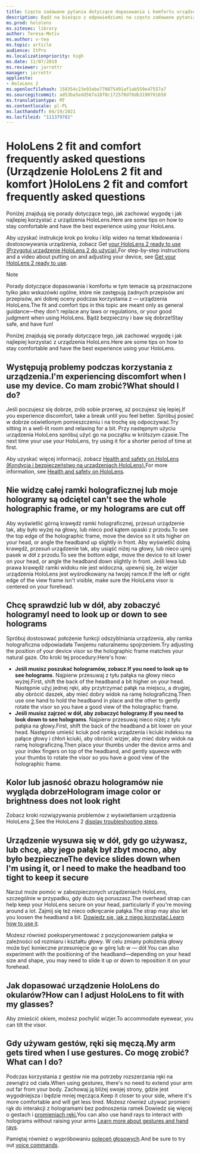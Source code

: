 ```yaml
---
title: Często zadawane pytania dotyczące dopasowania i komfortu urządzenia HoloLens 2
description: Bądź na bieżąco z odpowiedziami na często zadawane pytania dotyczące dopasowania urządzenia HoloLens 2 i pozostania wygodne w doświadczeniach rzeczywistości mieszanej.
ms.prod: hololens
ms.sitesec: library
author: Teresa-Motiv
ms.author: v-tea
ms.topic: article
audience: ItPro
ms.localizationpriority: high
ms.date: 11/07/2019
ms.reviewer: jarrettr
manager: jarrettr
appliesto:
- HoloLens 2
ms.openlocfilehash: 158354c23e93abe770875491af1ab559e47557a7
ms.sourcegitcommit: ad53ba5edd567a18f0c172578d78db3190701650
ms.translationtype: MT
ms.contentlocale: pl-PL
ms.lasthandoff: 04/19/2021
ms.locfileid: "111379781"
---
```

# <a name="hololens-2-fit-and-comfort-frequently-asked-questions"></a><span data-ttu-id="23ea6-103">HoloLens 2 fit and comfort frequently asked questions (Urządzenie HoloLens 2 fit and komfort )</span><span class="sxs-lookup"><span data-stu-id="23ea6-103">HoloLens 2 fit and comfort frequently asked questions</span></span>

<span data-ttu-id="23ea6-104">Poniżej znajdują się porady dotyczące tego, jak zachować wygodę i jak najlepiej korzystać z urządzenia HoloLens.</span><span class="sxs-lookup"><span data-stu-id="23ea6-104">Here are some tips on how to stay comfortable and have the best experience using your HoloLens.</span></span>

<span data-ttu-id="23ea6-105">Aby uzyskać instrukcje krok po kroku i klip wideo na temat kładowania i dostosowywania urządzenia, zobacz Get [your HoloLens 2 ready to use (Przygotuj urządzenie HoloLens 2 do użycia).](hololens2-setup.md)</span><span class="sxs-lookup"><span data-stu-id="23ea6-105">For step-by-step instructions and a video about putting on and adjusting your device, see [Get your HoloLens 2 ready to use](hololens2-setup.md).</span></span>

> [!NOTE]
> <span data-ttu-id="23ea6-106">Porady dotyczące dopasowania i komfortu w tym temacie są przeznaczone tylko jako wskazówki ogólne, które nie zastępują żadnych przepisów ani przepisów, ani dobrej oceny podczas korzystania z &mdash; urządzenia HoloLens.</span><span class="sxs-lookup"><span data-stu-id="23ea6-106">The fit and comfort tips in this topic are meant only as general guidance&mdash;they don't replace any laws or regulations, or your good judgment when using HoloLens.</span></span> <span data-ttu-id="23ea6-107">Bądź bezpieczny i baw się dobrze!</span><span class="sxs-lookup"><span data-stu-id="23ea6-107">Stay safe, and have fun!</span></span>

<span data-ttu-id="23ea6-108">Poniżej znajdują się porady dotyczące tego, jak zachować wygodę i jak najlepiej korzystać z urządzenia HoloLens.</span><span class="sxs-lookup"><span data-stu-id="23ea6-108">Here are some tips on how to stay comfortable and have the best experience using your HoloLens.</span></span>

## <a name="im-experiencing-discomfort-when-i-use-my-device-what-should-i-do"></a><span data-ttu-id="23ea6-109">Występują problemy podczas korzystania z urządzenia.</span><span class="sxs-lookup"><span data-stu-id="23ea6-109">I'm experiencing discomfort when I use my device.</span></span> <span data-ttu-id="23ea6-110">Co mam zrobić?</span><span class="sxs-lookup"><span data-stu-id="23ea6-110">What should I do?</span></span>

<span data-ttu-id="23ea6-111">Jeśli poczujesz się dobrze, zrób sobie przerwę, aż poczujesz się lepiej.</span><span class="sxs-lookup"><span data-stu-id="23ea6-111">If you experience discomfort, take a break until you feel better.</span></span> <span data-ttu-id="23ea6-112">Spróbuj posieć w dobrze oświetlonym pomieszczeniu i na trochę się odpoczywać.</span><span class="sxs-lookup"><span data-stu-id="23ea6-112">Try sitting in a well-lit room and relaxing for a bit.</span></span> <span data-ttu-id="23ea6-113">Przy następnym użyciu urządzenia HoloLens spróbuj użyć go na początku w krótszym czasie.</span><span class="sxs-lookup"><span data-stu-id="23ea6-113">The next time your use your HoloLens, try using it for a shorter period of time at first.</span></span>

<span data-ttu-id="23ea6-114">Aby uzyskać więcej informacji, zobacz [Health and safety on HoloLens (Kondycja i bezpieczeństwo na urządzeniach HoloLens).](https://go.microsoft.com/fwlink/p/?LinkId=746661)</span><span class="sxs-lookup"><span data-stu-id="23ea6-114">For more information, see [Health and safety on HoloLens](https://go.microsoft.com/fwlink/p/?LinkId=746661).</span></span>

## <a name="i-cant-see-the-whole-holographic-frame-or-my-holograms-are-cut-off"></a><span data-ttu-id="23ea6-115">Nie widzę całej ramki holograficznej lub moje hologramy są odcięte</span><span class="sxs-lookup"><span data-stu-id="23ea6-115">I can't see the whole holographic frame, or my holograms are cut off</span></span>

<span data-ttu-id="23ea6-116">Aby wyświetlić górną krawędź ramki holograficznej, przesuń urządzenie tak, aby było wyżej na głowy, lub nieco pod kątem opaski z przodu.</span><span class="sxs-lookup"><span data-stu-id="23ea6-116">To see the top edge of the holographic frame, move the device so it sits higher on your head, or angle the headband up slightly in front.</span></span> <span data-ttu-id="23ea6-117">Aby wyświetlić dolną krawędź, przesuń urządzenie tak, aby usiąść niżej na głowy, lub nieco ujmij pasek w dół z przodu.</span><span class="sxs-lookup"><span data-stu-id="23ea6-117">To see the bottom edge, move the device to sit lower on your head, or angle the headband down slightly in front.</span></span> <span data-ttu-id="23ea6-118">Jeśli lewa lub prawa krawędź ramki widoku nie jest widoczna, upewnij się, że wizjer urządzenia HoloLens jest wyśrodkowany na twojej ramce.</span><span class="sxs-lookup"><span data-stu-id="23ea6-118">If the left or right edge of the view frame isn't visible, make sure the HoloLens visor is centered on your forehead.</span></span>

## <a name="i-need-to-look-up-or-down-to-see-holograms"></a><span data-ttu-id="23ea6-119">Chcę sprawdzić lub w dół, aby zobaczyć hologramy</span><span class="sxs-lookup"><span data-stu-id="23ea6-119">I need to look up or down to see holograms</span></span>

<span data-ttu-id="23ea6-120">Spróbuj dostosować położenie funkcji odszyblniania urządzenia, aby ramka holograficzna odpowiadała Twojemu naturalnemu spojrzeniem.</span><span class="sxs-lookup"><span data-stu-id="23ea6-120">Try adjusting the position of your device visor so the holographic frame matches your natural gaze.</span></span> <span data-ttu-id="23ea6-121">Oto kroki tej procedury:</span><span class="sxs-lookup"><span data-stu-id="23ea6-121">Here's how:</span></span>

- <span data-ttu-id="23ea6-122">**Jeśli musisz poszukać hologramów, zobacz**.</span><span class="sxs-lookup"><span data-stu-id="23ea6-122">**If you need to look up to see holograms**.</span></span> <span data-ttu-id="23ea6-123">Najpierw przesuwaj z tyłu pałąka na głowy nieco wyżej.</span><span class="sxs-lookup"><span data-stu-id="23ea6-123">First, shift the back of the headband a bit higher on your head.</span></span> <span data-ttu-id="23ea6-124">Następnie użyj jednej ręki, aby przytrzymać pałąk na miejscu, a drugiej, aby obrócić daszek, aby mieć dobry widok na ramę holograficzną.</span><span class="sxs-lookup"><span data-stu-id="23ea6-124">Then use one hand to hold the headband in place and the other to gently rotate the visor so you have a good view of the holographic frame.</span></span>
- <span data-ttu-id="23ea6-125">**Jeśli musisz zajrzeć w dół, aby zobaczyć hologramy**.</span><span class="sxs-lookup"><span data-stu-id="23ea6-125">**If you need to look down to see holograms**.</span></span> <span data-ttu-id="23ea6-126">Najpierw przesuwaj nieco niżej z tyłu pałąka na głowy.</span><span class="sxs-lookup"><span data-stu-id="23ea6-126">First, shift the back of the headband a bit lower on your head.</span></span> <span data-ttu-id="23ea6-127">Następnie umieść kciuk pod ramką urządzenia i kciuki indeksu na pałące głowy i chłoń kciuki, aby obrócić wizjer, aby mieć dobry widok na ramę holograficzną.</span><span class="sxs-lookup"><span data-stu-id="23ea6-127">Then place your thumbs under the device arms and your index fingers on top of the headband, and gently squeeze with your thumbs to rotate the visor so you have a good view of the holographic frame.</span></span>

## <a name="hologram-image-color-or-brightness-does-not-look-right"></a><span data-ttu-id="23ea6-128">Kolor lub jasność obrazu hologramów nie wygląda dobrze</span><span class="sxs-lookup"><span data-stu-id="23ea6-128">Hologram image color or brightness does not look right</span></span>

<span data-ttu-id="23ea6-129">Zobacz kroki rozwiązywania problemów z wyświetlaniem urządzenia HoloLens [2](hololens2-display.md).</span><span class="sxs-lookup"><span data-stu-id="23ea6-129">See the HoloLens 2 [display troubleshooting steps](hololens2-display.md).</span></span>

## <a name="the-device-slides-down-when-im-using-it-or-i-need-to-make-the-headband-too-tight-to-keep-it-secure"></a><span data-ttu-id="23ea6-130">Urządzenie wysuwa się w dół, gdy go używasz, lub chcę, aby jego pałąk był zbyt mocno, aby było bezpieczne</span><span class="sxs-lookup"><span data-stu-id="23ea6-130">The device slides down when I'm using it, or I need to make the headband too tight to keep it secure</span></span>

<span data-ttu-id="23ea6-131">Narzut może pomóc w zabezpieczonych urządzeniach HoloLens, szczególnie w przypadku, gdy dużo się poruszasz.</span><span class="sxs-lookup"><span data-stu-id="23ea6-131">The overhead strap can help keep your HoloLens secure on your head, particularly if you're moving around a lot.</span></span> <span data-ttu-id="23ea6-132">Zajmij się też nieco odkręcanie pałąka.</span><span class="sxs-lookup"><span data-stu-id="23ea6-132">The strap may also let you loosen the headband a bit.</span></span> <span data-ttu-id="23ea6-133">[Dowiedz się, jak z niego korzystać.](hololens2-setup.md#adjust-fit)</span><span class="sxs-lookup"><span data-stu-id="23ea6-133">[Learn how to use it](hololens2-setup.md#adjust-fit).</span></span>

<span data-ttu-id="23ea6-134">Możesz również poeksperymentować z pozycjonowaniem pałąka w zależności od rozmiaru i kształtu głowy. W celu zmiany położenia głowy może być konieczne przesunięcie go w górę lub w &mdash; dół.</span><span class="sxs-lookup"><span data-stu-id="23ea6-134">You can also experiment with the positioning of the headband&mdash;depending on your head size and shape, you may need to slide it up or down to reposition it on your forehead.</span></span>

## <a name="how-can-i-adjust-hololens-to-fit-with-my-glasses"></a><span data-ttu-id="23ea6-135">Jak dopasować urządzenie HoloLens do okularów?</span><span class="sxs-lookup"><span data-stu-id="23ea6-135">How can I adjust HoloLens to fit with my glasses?</span></span>

<span data-ttu-id="23ea6-136">Aby zmieścić okiem, możesz pochylić wizjer.</span><span class="sxs-lookup"><span data-stu-id="23ea6-136">To accommodate eyewear, you can tilt the visor.</span></span>

## <a name="my-arm-gets-tired-when-i-use-gestures-what-can-i-do"></a><span data-ttu-id="23ea6-137">Gdy używam gestów, ręki się męczą.</span><span class="sxs-lookup"><span data-stu-id="23ea6-137">My arm gets tired when I use gestures.</span></span> <span data-ttu-id="23ea6-138">Co mogę zrobić?</span><span class="sxs-lookup"><span data-stu-id="23ea6-138">What can I do?</span></span>

<span data-ttu-id="23ea6-139">Podczas korzystania z gestów nie ma potrzeby rozszerzania ręki na zewnątrz od ciała.</span><span class="sxs-lookup"><span data-stu-id="23ea6-139">When using gestures, there's no need to extend your arm out far from your body.</span></span> <span data-ttu-id="23ea6-140">Zachowaj ją bliżej swojej strony, gdzie jest wygodniejsza i będzie mniej męcząca.</span><span class="sxs-lookup"><span data-stu-id="23ea6-140">Keep it closer to your side, where it's more comfortable and will get less tired.</span></span> <span data-ttu-id="23ea6-141">Możesz również używać promieni rąk do interakcji z hologramami bez podnoszenia ramek Dowiedz się więcej o gestach i [promieniach ręki.](hololens2-basic-usage.md#the-hand-tracking-frame)</span><span class="sxs-lookup"><span data-stu-id="23ea6-141">You can also use hand rays to interact with holograms without raising your arms [Learn more about gestures and hand rays](hololens2-basic-usage.md#the-hand-tracking-frame).</span></span>

<span data-ttu-id="23ea6-142">Pamiętaj również o wypróbowaniu [poleceń głosowych](hololens-cortana.md).</span><span class="sxs-lookup"><span data-stu-id="23ea6-142">And be sure to try out [voice commands](hololens-cortana.md).</span></span>
